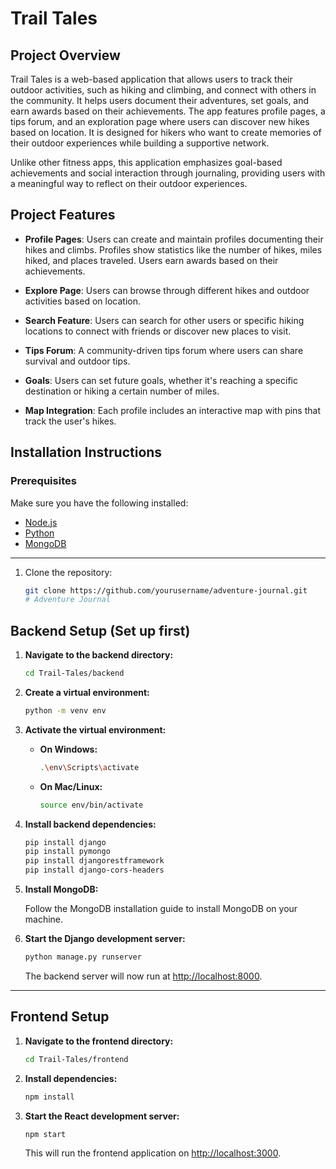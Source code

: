 # Trail Tales

## Project Overview

Trail Tales is a web-based application that allows users to track their outdoor activities, such as hiking and climbing, and connect with others in the community. It helps users document their adventures, set goals, and earn awards based on their achievements. The app features profile pages, a tips forum, and an exploration page where users can discover new hikes based on location. It is designed for hikers who want to create memories of their outdoor experiences while building a supportive network.

Unlike other fitness apps, this application emphasizes goal-based achievements and social interaction through journaling, providing users with a meaningful way to reflect on their outdoor experiences.

## Project Features

- **Profile Pages**: Users can create and maintain profiles documenting their hikes and climbs. Profiles show statistics like the number of hikes, miles hiked, and places traveled. Users earn awards based on their achievements.
  
- **Explore Page**: Users can browse through different hikes and outdoor activities based on location.
  
- **Search Feature**: Users can search for other users or specific hiking locations to connect with friends or discover new places to visit.
  
- **Tips Forum**: A community-driven tips forum where users can share survival and outdoor tips.

- **Goals**: Users can set future goals, whether it's reaching a specific destination or hiking a certain number of miles.

- **Map Integration**: Each profile includes an interactive map with pins that track the user's hikes.

## Installation Instructions

### Prerequisites

Make sure you have the following installed:

- [Node.js](https://nodejs.org/)
- [Python](https://www.python.org/downloads/)
- [MongoDB](https://www.mongodb.com/try/download/community)

---

1. Clone the repository:

   ```bash
   git clone https://github.com/yourusername/adventure-journal.git
   # Adventure Journal


## Backend Setup (Set up first)

1. **Navigate to the backend directory:**

    ```bash
    cd Trail-Tales/backend
    ```

2. **Create a virtual environment:**

    ```bash
    python -m venv env
    ```

3. **Activate the virtual environment:**

   - **On Windows:**

      ```bash
      .\env\Scripts\activate
      ```

   - **On Mac/Linux:**

      ```bash
      source env/bin/activate
      ```

4. **Install backend dependencies:**

    ```bash
    pip install django
    pip install pymongo
    pip install djangorestframework
    pip install django-cors-headers
    ```

5. **Install MongoDB:**

    Follow the MongoDB installation guide to install MongoDB on your machine.

7. **Start the Django development server:**

    ```bash
    python manage.py runserver
    ```

   The backend server will now run at [http://localhost:8000](http://localhost:8000).
---

## Frontend Setup

1. **Navigate to the frontend directory:**

    ```bash
    cd Trail-Tales/frontend
    ```

2. **Install dependencies:**

    ```bash
    npm install
    ```

3. **Start the React development server:**

    ```bash
    npm start
    ```

   This will run the frontend application on [http://localhost:3000](http://localhost:3000).
